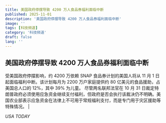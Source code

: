 ```yaml
---
title: 美国政府停摆导致 4200 万人食品券福利面临中断
published: 2025-11-01
description: '美国政府停摆导致 4200 万人食品券福利面临中断'
image: ''
tags: [科技频道]
category: '科技频道'
draft: false
lang: ''
---
```


## 美国政府停摆导致 4200 万人食品券福利面临中断

受美国政府停摆影响，约 4200 万依赖 SNAP 食品券计划的美国人将从 11 月 1 日起面临福利中断。该计划每月为 2200 万户家庭提供约 80 亿美元的食品援助，占美国总人口的 12%，其中 39% 为儿童。
尽管两名联邦法官在 10 月 31 日裁定特朗普政府必须使用应急资金继续支付福利，但政府是否会执行该裁决仍不明确。美国农业部表示应急资金在法律上不可用于常规福利支付，而是专门用于灾区援助等特殊情况。
|

*USA TODAY*
